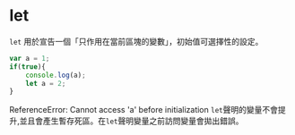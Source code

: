 # let

`let` 用於宣告一個「只作用在當前區塊的變數」，初始值可選擇性的設定。

```js
var a = 1;
if(true){
    console.log(a);
    let a = 2;
}
```

ReferenceError: Cannot access 'a' before initialization
`let`聲明的變量不會提升,並且會產生暫存死區。在`let`聲明變量之前訪問變量會拋出錯誤。